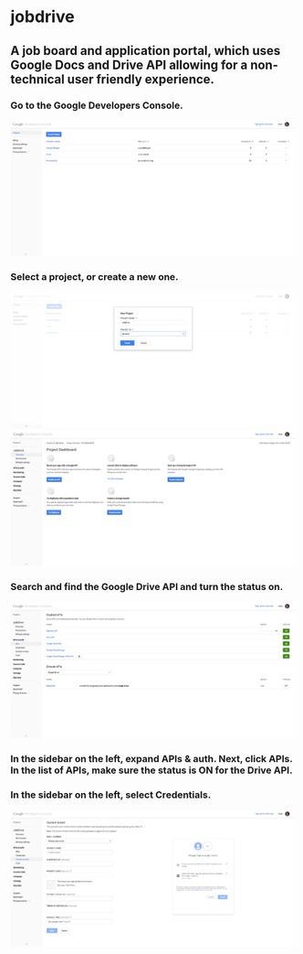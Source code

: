 <h1>jobdrive</h1>

<h2>A job board and application portal, which uses Google Docs and Drive API allowing for a non-technical user friendly experience.</h2>

<h3>Go to the Google Developers Console.</h3>

<img class="img-responsive" src="https://github.com/leorue/jobdrive/blob/master/images/docs/dev.png" width="500">

<h3>Select a project, or create a new one.</h3>

<img class="img-responsive" src="https://github.com/leorue/jobdrive/blob/master/images/docs/dev-1.png" width="500">
<img class="img-responsive" src="https://github.com/leorue/jobdrive/blob/master/images/docs/dev-2.png" width="500">

<h3>Search and find the Google Drive API and turn the status on.</h3>
<img class="img-responsive" src="https://github.com/leorue/jobdrive/blob/master/images/docs/dev-3.png" width="500">

<h3>In the sidebar on the left, expand APIs & auth. Next, click APIs. In the list of APIs, make sure the status is ON for the Drive API.</h3>
<h3>In the sidebar on the left, select Credentials.</h3>

<img class="img-responsive" src="https://github.com/leorue/jobdrive/blob/master/images/docs/dev-4.png" width="500">
